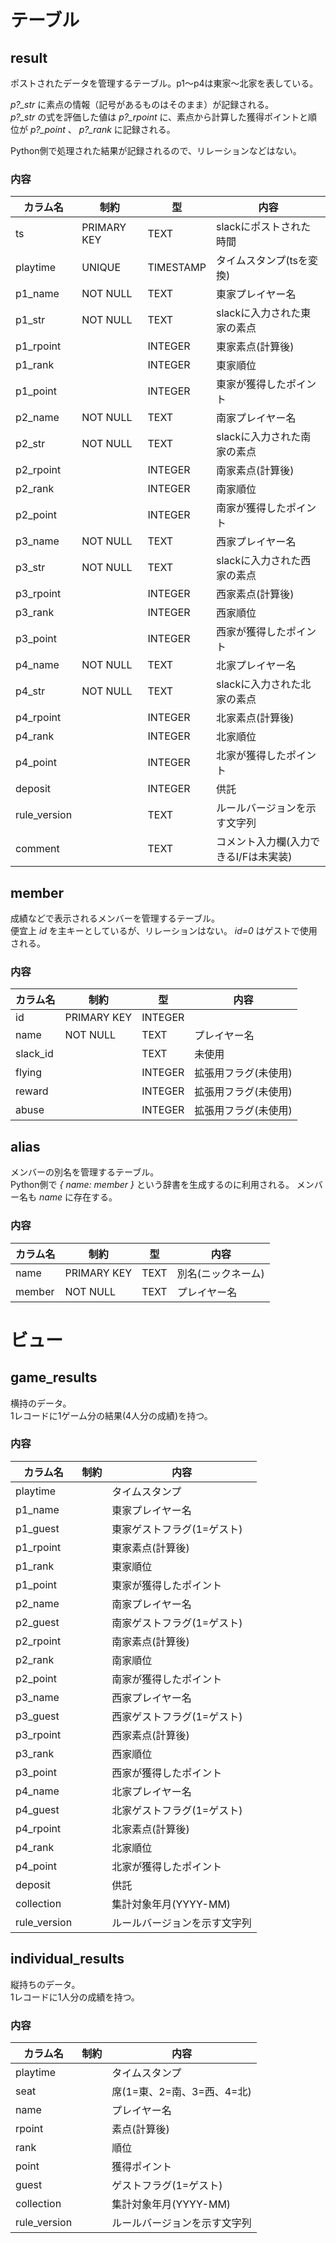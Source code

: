 # テーブル

## result
ポストされたデータを管理するテーブル。p1～p4は東家～北家を表している。

*p?_str* に素点の情報（記号があるものはそのまま）が記録される。  
*p?_str* の式を評価した値は *p?_rpoint* に、素点から計算した獲得ポイントと順位が *p?_point* 、 *p?_rank* に記録される。

Python側で処理された結果が記録されるので、リレーションなどはない。

### 内容
| カラム名     | 制約        | 型        | 内容                                  |
| ------------ | ----------- | --------- | ------------------------------------- |
| ts           | PRIMARY KEY | TEXT      | slackにポストされた時間               |
| playtime     | UNIQUE      | TIMESTAMP | タイムスタンプ(tsを変換)              |
| p1_name      | NOT NULL    | TEXT      | 東家プレイヤー名                      |
| p1_str       | NOT NULL    | TEXT      | slackに入力された東家の素点           |
| p1_rpoint    |             | INTEGER   | 東家素点(計算後)                      |
| p1_rank      |             | INTEGER   | 東家順位                              |
| p1_point     |             | INTEGER   | 東家が獲得したポイント                |
| p2_name      | NOT NULL    | TEXT      | 南家プレイヤー名                      |
| p2_str       | NOT NULL    | TEXT      | slackに入力された南家の素点           |
| p2_rpoint    |             | INTEGER   | 南家素点(計算後)                      |
| p2_rank      |             | INTEGER   | 南家順位                              |
| p2_point     |             | INTEGER   | 南家が獲得したポイント                |
| p3_name      | NOT NULL    | TEXT      | 西家プレイヤー名                      |
| p3_str       | NOT NULL    | TEXT      | slackに入力された西家の素点           |
| p3_rpoint    |             | INTEGER   | 西家素点(計算後)                      |
| p3_rank      |             | INTEGER   | 西家順位                              |
| p3_point     |             | INTEGER   | 西家が獲得したポイント                |
| p4_name      | NOT NULL    | TEXT      | 北家プレイヤー名                      |
| p4_str       | NOT NULL    | TEXT      | slackに入力された北家の素点           |
| p4_rpoint    |             | INTEGER   | 北家素点(計算後)                      |
| p4_rank      |             | INTEGER   | 北家順位                              |
| p4_point     |             | INTEGER   | 北家が獲得したポイント                |
| deposit      |             | INTEGER   | 供託                                  |
| rule_version |             | TEXT      | ルールバージョンを示す文字列          |
| comment      |             | TEXT      | コメント入力欄(入力できるI/Fは未実装) |

## member

成績などで表示されるメンバーを管理するテーブル。  
便宜上 *id* を主キーとしているが、リレーションはない。
*id=0* はゲストで使用される。

### 内容
| カラム名 | 制約        | 型      | 内容                 |
| -------- | ----------- | ------- | -------------------- |
| id       | PRIMARY KEY | INTEGER |                      |
| name     | NOT NULL    | TEXT    | プレイヤー名         |
| slack_id |             | TEXT    | 未使用               |
| flying   |             | INTEGER | 拡張用フラグ(未使用) |
| reward   |             | INTEGER | 拡張用フラグ(未使用) |
| abuse    |             | INTEGER | 拡張用フラグ(未使用) |

## alias

メンバーの別名を管理するテーブル。  
Python側で *{ name: member }* という辞書を生成するのに利用される。
メンバー名も *name* に存在する。

### 内容
| カラム名 | 制約        | 型   | 内容               |
| -------- | ----------- | ---- | ------------------ |
| name     | PRIMARY KEY | TEXT | 別名(ニックネーム) |
| member   | NOT NULL    | TEXT | プレイヤー名       |

# ビュー

## game_results

横持のデータ。  
1レコードに1ゲーム分の結果(4人分の成績)を持つ。

### 内容
| カラム名     | 制約 | 内容                         |
| ------------ | ---- | ---------------------------- |
| playtime     |      | タイムスタンプ               |
| p1_name      |      | 東家プレイヤー名             |
| p1_guest     |      | 東家ゲストフラグ(1=ゲスト)   |
| p1_rpoint    |      | 東家素点(計算後)             |
| p1_rank      |      | 東家順位                     |
| p1_point     |      | 東家が獲得したポイント       |
| p2_name      |      | 南家プレイヤー名             |
| p2_guest     |      | 南家ゲストフラグ(1=ゲスト)   |
| p2_rpoint    |      | 南家素点(計算後)             |
| p2_rank      |      | 南家順位                     |
| p2_point     |      | 南家が獲得したポイント       |
| p3_name      |      | 西家プレイヤー名             |
| p3_guest     |      | 西家ゲストフラグ(1=ゲスト)   |
| p3_rpoint    |      | 西家素点(計算後)             |
| p3_rank      |      | 西家順位                     |
| p3_point     |      | 西家が獲得したポイント       |
| p4_name      |      | 北家プレイヤー名             |
| p4_guest     |      | 北家ゲストフラグ(1=ゲスト)   |
| p4_rpoint    |      | 北家素点(計算後)             |
| p4_rank      |      | 北家順位                     |
| p4_point     |      | 北家が獲得したポイント       |
| deposit      |      | 供託                         |
| collection   |      | 集計対象年月(YYYY-MM)        |
| rule_version |      | ルールバージョンを示す文字列 |

## individual_results

縦持ちのデータ。  
1レコードに1人分の成績を持つ。

### 内容
| カラム名     | 制約 | 内容                         |
| ------------ | ---- | ---------------------------- |
| playtime     |      | タイムスタンプ               |
| seat         |      | 席(1=東、2=南、3=西、4=北)   |
| name         |      | プレイヤー名                 |
| rpoint       |      | 素点(計算後)                 |
| rank         |      | 順位                         |
| point        |      | 獲得ポイント                 |
| guest        |      | ゲストフラグ(1=ゲスト)       |
| collection   |      | 集計対象年月(YYYY-MM)        |
| rule_version |      | ルールバージョンを示す文字列 |
